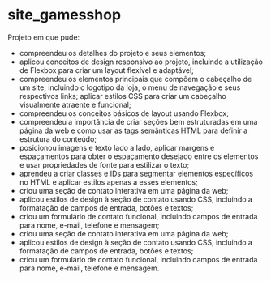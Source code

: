 # site_gamesshop
Projeto em que pude:
  <ul>
    <li><span style="background-color: transparent;">compreendeu os detalhes do projeto e seus elementos;</span></li>
    <li><span style="background-color: transparent;">aplicou conceitos de design responsivo ao projeto, incluindo a utilização de Flexbox para criar um layout flexível e adaptável;</span></li>
    <li><span style="background-color: transparent;">compreendeu os elementos principais que compõem o cabeçalho de um site, incluindo o logotipo da loja, o menu de navegação e seus respectivos links; aplicar estilos CSS para criar um cabeçalho visualmente atraente e funcional;</span></li>
    <li><span style="background-color: transparent;">compreendeu os conceitos básicos de layout usando Flexbox;</span></li>
    <li><span style="background-color: transparent;">compreendeu a importância de criar seções bem estruturadas em uma página da web e como usar as tags semânticas HTML para definir a estrutura do conteúdo;</span></li>
    <li><span style="background-color: transparent;">posicionou imagens e texto lado a lado, aplicar margens e espaçamentos para obter o espaçamento desejado entre os elementos e usar propriedades de fonte para estilizar o texto;</span></li>
    <li><span style="background-color: transparent;">aprendeu a criar classes e IDs para segmentar elementos específicos no HTML e aplicar estilos apenas a esses elementos;</span></li>
    <li><span style="background-color: transparent;">criou uma seção de contato interativa em uma página da web;</span></li>
    <li><span style="background-color: transparent;">aplicou estilos de design à seção de contato usando CSS, incluindo a formatação de campos de entrada, botões e textos;</span></li>
    <li><span style="background-color: transparent;">criou um formulário de contato funcional, incluindo campos de entrada para nome, e-mail, telefone e mensagem;</span></li>
    <li><span style="background-color: transparent;">criou uma seção de contato interativa em uma página da web;</span></li>
    <li><span style="background-color: transparent;">aplicou estilos de design à seção de contato usando CSS, incluindo a formatação de campos de entrada, botões e textos;</span></li>
    <li><span style="background-color: transparent;">criou um formulário de contato funcional, incluindo campos de entrada para nome, e-mail, telefone e mensagem. </span></li>
  </ul>

